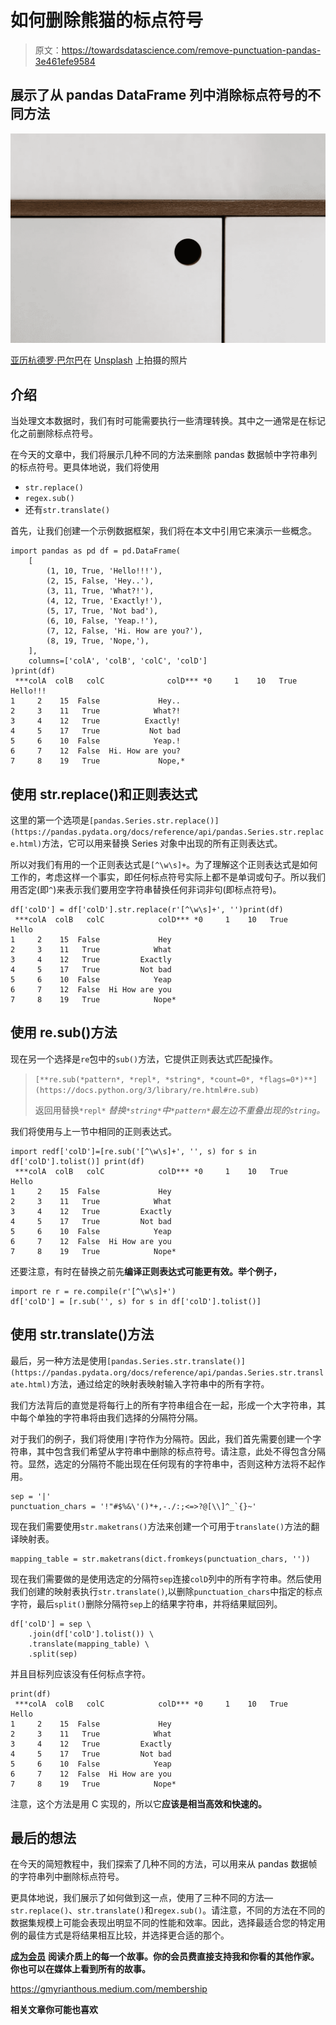 # 如何删除熊猫的标点符号

> 原文：<https://towardsdatascience.com/remove-punctuation-pandas-3e461efe9584>

## 展示了从 pandas DataFrame 列中消除标点符号的不同方法

![](img/a62bf94ab9980bfeedce5ad9042536ea.png)

[亚历杭德罗·巴尔巴](https://unsplash.com/@albrb?utm_source=unsplash&utm_medium=referral&utm_content=creditCopyText)在 [Unsplash](https://unsplash.com/s/photos/dot?utm_source=unsplash&utm_medium=referral&utm_content=creditCopyText) 上拍摄的照片

## 介绍

当处理文本数据时，我们有时可能需要执行一些清理转换。其中之一通常是在标记化之前删除标点符号。

在今天的文章中，我们将展示几种不同的方法来删除 pandas 数据帧中字符串列的标点符号。更具体地说，我们将使用

*   `str.replace()`
*   `regex.sub()`
*   还有`str.translate()`

首先，让我们创建一个示例数据框架，我们将在本文中引用它来演示一些概念。

```
import pandas as pd df = pd.DataFrame(
    [
        (1, 10, True, 'Hello!!!'),
        (2, 15, False, 'Hey..'),
        (3, 11, True, 'What?!'),
        (4, 12, True, 'Exactly!'),
        (5, 17, True, 'Not bad'),
        (6, 10, False, 'Yeap.!'),
        (7, 12, False, 'Hi. How are you?'),
        (8, 19, True, 'Nope,'),
    ],
    columns=['colA', 'colB', 'colC', 'colD']
)print(df)
 ***colA  colB   colC              colD*** *0     1    10   True          Hello!!!
1     2    15  False             Hey..
2     3    11   True            What?!
3     4    12   True          Exactly!
4     5    17   True           Not bad
5     6    10  False            Yeap.!
6     7    12  False  Hi. How are you?
7     8    19   True             Nope,*
```

## 使用 str.replace()和正则表达式

这里的第一个选项是`[pandas.Series.str.replace()](https://pandas.pydata.org/docs/reference/api/pandas.Series.str.replace.html)`方法，它可以用来替换 Series 对象中出现的所有正则表达式。

所以对我们有用的一个正则表达式是`[^\w\s]+`。为了理解这个正则表达式是如何工作的，考虑这样一个事实，即任何标点符号实际上都不是单词或句子。所以我们用否定(即`^`)来表示我们要用空字符串替换任何非词非句(即标点符号)。

```
df['colD'] = df['colD'].str.replace(r'[^\w\s]+', '')print(df)
 ***colA  colB   colC            colD*** *0     1    10   True           Hello
1     2    15  False             Hey
2     3    11   True            What
3     4    12   True         Exactly
4     5    17   True         Not bad
5     6    10  False            Yeap
6     7    12  False  Hi How are you
7     8    19   True            Nope*
```

## 使用 re.sub()方法

现在另一个选择是`re`包中的`sub()`方法，它提供正则表达式匹配操作。

> `[**re.sub(*pattern*, *repl*, *string*, *count=0*, *flags=0*)**](https://docs.python.org/3/library/re.html#re.sub)`
> 
> 返回用替换`*repl*` *替换`*string*`中`*pattern*`最左边不重叠出现的`string`。*

我们将使用与上一节中相同的正则表达式。

```
import redf['colD']=[re.sub('[^\w\s]+', '', s) for s in df['colD'].tolist()] print(df)
 ***colA  colB   colC            colD*** *0     1    10   True           Hello
1     2    15  False             Hey
2     3    11   True            What
3     4    12   True         Exactly
4     5    17   True         Not bad
5     6    10  False            Yeap
6     7    12  False  Hi How are you
7     8    19   True            Nope*
```

还要注意，有时在替换之前先**编译正则表达式可能更有效。举个例子，**

```
import re r = re.compile(r'[^\w\s]+')
df['colD'] = [r.sub('', s) for s in df['colD'].tolist()]
```

## 使用 str.translate()方法

最后，另一种方法是使用`[pandas.Series.str.translate()](https://pandas.pydata.org/docs/reference/api/pandas.Series.str.translate.html)`方法，通过给定的映射表映射输入字符串中的所有字符。

我们方法背后的直觉是将每行上的所有字符串组合在一起，形成一个大字符串，其中每个单独的字符串将由我们选择的分隔符分隔。

对于我们的例子，我们将使用`|`字符作为分隔符。因此，我们首先需要创建一个字符串，其中包含我们希望从字符串中删除的标点符号。请注意，此处不得包含分隔符。显然，选定的分隔符不能出现在任何现有的字符串中，否则这种方法将不起作用。

```
sep = '|'
punctuation_chars = '!"#$%&\'()*+,-./:;<=>?@[\\]^_`{}~'
```

现在我们需要使用`str.maketrans()`方法来创建一个可用于`translate()`方法的翻译映射表。

```
mapping_table = str.maketrans(dict.fromkeys(punctuation_chars, ''))
```

现在我们需要做的是使用选定的分隔符`sep`连接`colD`列中的所有字符串。然后使用我们创建的映射表执行`str.translate()`,以删除`punctuation_chars`中指定的标点字符，最后`split()`删除分隔符`sep`上的结果字符串，并将结果赋回列。

```
df['colD'] = sep \
    .join(df['colD'].tolist()) \
    .translate(mapping_table) \
    .split(sep)
```

并且目标列应该没有任何标点字符。

```
print(df)
 ***colA  colB   colC            colD*** *0     1    10   True           Hello
1     2    15  False             Hey
2     3    11   True            What
3     4    12   True         Exactly
4     5    17   True         Not bad
5     6    10  False            Yeap
6     7    12  False  Hi How are you
7     8    19   True            Nope*
```

注意，这个方法是用 C 实现的，所以它**应该是相当高效和快速的。**

## 最后的想法

在今天的简短教程中，我们探索了几种不同的方法，可以用来从 pandas 数据帧的字符串列中删除标点符号。

更具体地说，我们展示了如何做到这一点，使用了三种不同的方法— `str.replace()`、`str.translate()`和`regex.sub()`。请注意，不同的方法在不同的数据集规模上可能会表现出明显不同的性能和效率。因此，选择最适合您的特定用例的最佳方式是将结果相互比较，并选择更合适的那个。

[**成为会员**](https://gmyrianthous.medium.com/membership) **阅读介质上的每一个故事。你的会员费直接支持我和你看的其他作家。你也可以在媒体上看到所有的故事。**

<https://gmyrianthous.medium.com/membership>  

**相关文章你可能也喜欢**

</how-to-merge-pandas-dataframes-221e49c41bec>  </setuptools-python-571e7d5500f2>  </save-trained-models-python-22a11376d975> 